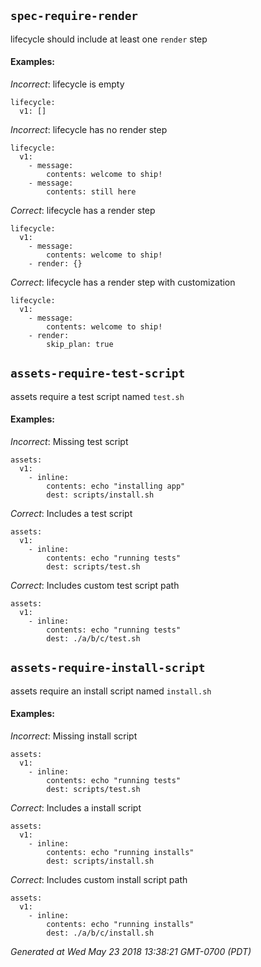 
## `spec-require-render`

lifecycle should include at least one `render` step





#### Examples:

*Incorrect*: lifecycle is empty

```yaml---
lifecycle:
  v1: []

```


*Incorrect*: lifecycle has no render step

```yaml---
lifecycle:
  v1:
    - message:
        contents: welcome to ship!
    - message:
        contents: still here

```



*Correct*: lifecycle has a render step

```yaml---
lifecycle:
  v1:
    - message:
        contents: welcome to ship!
    - render: {}

```


*Correct*: lifecycle has a render step with customization

```yaml---
lifecycle:
  v1:
    - message:
        contents: welcome to ship!
    - render:
        skip_plan: true

```


    

## `assets-require-test-script`

assets require a test script named `test.sh`





#### Examples:

*Incorrect*: Missing test script

```yaml---
assets:
  v1:
    - inline:
        contents: echo "installing app"
        dest: scripts/install.sh

```



*Correct*: Includes a test script

```yaml---
assets:
  v1:
    - inline:
        contents: echo "running tests"
        dest: scripts/test.sh

```


*Correct*: Includes custom test script path

```yaml---
assets:
  v1:
    - inline:
        contents: echo "running tests"
        dest: ./a/b/c/test.sh

```


    

## `assets-require-install-script`

assets require an install script named `install.sh`





#### Examples:

*Incorrect*: Missing install script

```yaml---
assets:
  v1:
    - inline:
        contents: echo "running tests"
        dest: scripts/test.sh

```



*Correct*: Includes a install script

```yaml---
assets:
  v1:
    - inline:
        contents: echo "running installs"
        dest: scripts/install.sh

```


*Correct*: Includes custom install script path

```yaml---
assets:
  v1:
    - inline:
        contents: echo "running installs"
        dest: ./a/b/c/install.sh

```


    



*Generated at Wed May 23 2018 13:38:21 GMT-0700 (PDT)*


